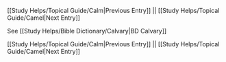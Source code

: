 [[Study Helps/Topical Guide/Calm|Previous Entry]]  ||  [[Study Helps/Topical Guide/Camel|Next Entry]]

 See [[Study Helps/Bible Dictionary/Calvary|BD Calvary]]

[[Study Helps/Topical Guide/Calm|Previous Entry]]  ||  [[Study Helps/Topical Guide/Camel|Next Entry]]